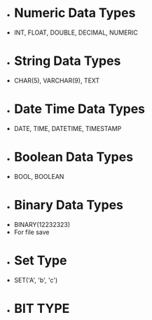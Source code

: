 - # Numeric Data Types
- INT, FLOAT, DOUBLE, DECIMAL, NUMERIC
- # String Data Types
- CHAR(5), VARCHAR(9), TEXT
- # Date Time Data Types
- DATE, TIME, DATETIME, TIMESTAMP
- # Boolean Data Types
- BOOL, BOOLEAN
- # Binary Data Types
- BINARY(12232323)
- For file save
- # Set Type
-  SET('A', 'b', 'c')
- # BIT TYPE
